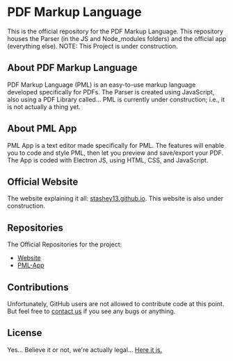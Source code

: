 # PDF Markup Language

This is the official repository for the PDF Markup Language. This repository houses the Parser (in the JS and Node_modules folders) and the official app (everything else).
NOTE: This Project is under construction.

## About PDF Markup Language

PDF Markup Language (PML) is an easy-to-use markup language developed specifically for PDFs. The Parser is created using JavaScript, also using a PDF Library called...
PML is currently under construction; i.e., it is not actually a thing yet.

## About PML App

PML App is a text editor made specifically for PML. The features will enable you to code and style PML, then let you preview and save/export your PDF. The App is coded with Electron JS, using HTML, CSS, and JavaScript.

## Official Website

The website explaining it all: [stashey13.github.io](https://stashey13.github.io). This website is also under construction.

## Repositories

The Official Repositories for the project:
- [Website](https://github.com/Stashey13/stashey13.github.io)
- [PML-App](https://github.com/lukewhite32/PML-App)

## Contributions

Unfortunately, GitHub users are not allowed to contribute code at this point. But feel free to [contact us](mailto:pmllanguage@gmail.com) if you see any bugs or anything.

## License

Yes... Believe it or not, we're actually legal... [Here it is.](https://github.com/lukewhite32/PML-App/blob/main/LICENSE)
